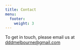 ```yaml
---
title: Contact
menu:
  footer:
    weight: 3
---
```

To get in touch, please email us at  
[dddmelbourne@gmail.com](mailto:dddmelbourne@gmail.com)
